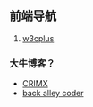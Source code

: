 ## 前端导航  


1. [w3cplus](https://www.w3cplus.com/)


### 大牛博客？
- [CRIMX](https://blog.crimx.com/archives/)
- [back alley coder](http://www.backalleycoder.com/)